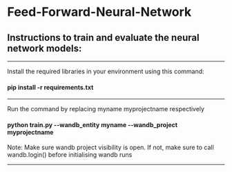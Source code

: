# Feed-Forward-Neural-Network

## Instructions to train and evaluate the neural network models:

--------------------------------------------------------------
Install the required libraries in your environment using this command:
#### pip install -r requirements.txt

--------------------------------------------------------------
Run the command by replacing myname myprojectname respectively
#### python train.py --wandb_entity myname --wandb_project myprojectname

Note: Make sure wandb project visibility is open. If not, make sure to call wandb.login() before initialising wandb runs

--------------------------------------------------------------
